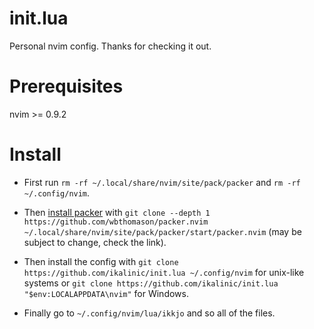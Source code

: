 # init.lua

Personal nvim config. Thanks for checking it out.

# Prerequisites

nvim >= 0.9.2

# Install

- First run `rm -rf ~/.local/share/nvim/site/pack/packer` and `rm -rf ~/.config/nvim`.

- Then [install packer](https://github.com/wbthomason/packer.nvim#quickstart) with `git clone --depth 1 https://github.com/wbthomason/packer.nvim ~/.local/share/nvim/site/pack/packer/start/packer.nvim` (may be subject to change, check the link).

- Then install the config with `git clone https://github.com/ikalinic/init.lua ~/.config/nvim` for unix-like systems or `git clone https://github.com/ikalinic/init.lua "$env:LOCALAPPDATA\nvim"` for Windows.

- Finally go to `~/.config/nvim/lua/ikkjo` and so all of the files.
